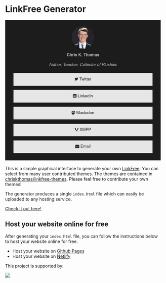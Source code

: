 # LinkFree Generator

![Screenshot](./screenshot.png)

This is a simple graphical interface to generate your own [LinkFree](https://github.com/MichaelBarney/LinkFree). You can select from many user contributed themes. The themes are contained in [chriskthomas/linkfree-themes](https://github.com/chriskthomas/linkfree-themes). Please feel free to contribute your own themes!

The generator produces a single `index.html` file which can easily be uploaded to any hosting service.

[Check it out here!](https://ckt.im/linkfree/)

## Host your website online for free
After generating your `index.html` file, you can follow the instructions below to host your website online for free. 

- Host your website on [Github Pages](./docs/GitHub-Pages.md)
- Host your website on [Netlify](./docs/Netlify.md)

This project is supported by:

<a href="https://m.do.co/c/8bd90b1b884d">
    <img src="https://opensource.nyc3.cdn.digitaloceanspaces.com/attribution/assets/SVG/DO_Logo_horizontal_blue.svg" width="201px">
</a>
